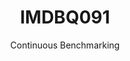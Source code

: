 ---
layout: default
title: IMDBQ091
subtitle: Continuous Benchmarking
selected: IMDB
expanded: Benchmarking
benchmark: /individual_results/IMDBQ091.html
---